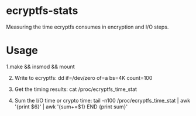 # ecryptfs-stats
Measuring the time ecryptfs consumes in encryption and I/O steps.

# Usage
1.make && insmod && mount

2. Write to ecryptfs: dd if=/dev/zero of=a bs=4K count=100

3. Get the timing results: cat /proc/ecryptfs_time_stat

4. Sum the I/O time or crypto time: tail -n100 /proc/ecryptfs_time_stat | awk '{print $6}' | awk '{sum+=$1} END {print sum}'